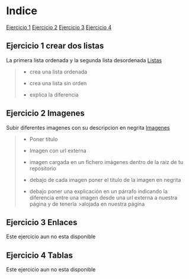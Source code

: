 <title> HTML </title>

# Indice #

[Ejercicio 1](#ejercicio-1-crear-dos-listas)
[Ejercicio 2](#ejercicio-2-imagenes)
[Ejercicio 3](#ejercicio-3-enlaces)
[Ejercicio 4](#ejercicio-4-tablas)


##  Ejercicio 1 crear dos listas ##
La primera lista ordenada y la segunda lista desordenada
[Listas ](https://byjosep.github.io/HTML/listas.html)
>- crea una lista ordenada
>
>- crea una lista sin orden
>
>- explica la diferencia

## Ejercicio 2 Imagenes ##
Subir diferentes imagenes con su descripcion en negrita
[Imagenes](https://byjosep.github.io/HTML/imagenes.html)

>- Poner título
>
>- Imagen con url externa
>
>- imagen cargada en un fichero imágenes dentro de la raiz de tu repositorio
>
>- debajo de cada imagen poner el título de la imagen en negrita
>
>- debajo poner una explicación en un párrafo indicando la diferencia entre una imagen desde una url externa a nuestra página y de tenerla >alojada en nuestra página

## Ejercicio 3 Enlaces ##
Este ejercicio aun no esta disponible
## Ejercicio 4 Tablas ##
Este ejercicio aun no esta disponible
